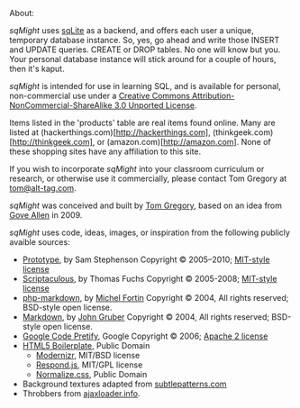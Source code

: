 About:

*sqMight* uses [sqLite](http://www.sqlite.org/) as a backend, and offers each user a unique, temporary database instance. So, yes, go ahead and write those INSERT and UPDATE queries. CREATE or DROP tables. No one will know but you. Your personal database instance will stick around for a couple of hours, then it's kaput.

*sqMight* is intended for use in learning SQL, and is  available for personal, non-commercial use under a [Creative Commons Attribution-NonCommercial-ShareAlike 3.0 Unported License](http://creativecommons.org/licenses/by-nc-sa/3.0/).

Items listed in the 'products' table are real items found online. Many are listed at (hackerthings.com)[http://hackerthings.com], (thinkgeek.com)[http://thinkgeek.com], or (amazon.com)[http://amazon.com]. None of these shopping sites have any affiliation to this site.

If you wish to incorporate *sqMight* into your classroom curriculum or research, or otherwise use it commercially, please contact Tom Gregory at tom@alt-tag.com.

*sqMight* was conceived and built by [Tom Gregory](http://alt-tag.com), based on an idea from [Gove Allen](http://gove.net/home/page1.html) in 2009.

*sqMight* uses code, ideas, images, or inspiration from the following publicly avaible sources:

+ [Prototype](http://prototypejs.org), by Sam Stephenson
  Copyright © 2005–2010; [MIT-style license](https://raw.github.com/sstephenson/prototype/master/LICENSE)
+ [Scriptaculous](http://script.aculo.us/), by Thomas Fuchs 
  Copyright © 2005-2008; [MIT-style license](http://madrobby.github.com/scriptaculous/license/)
+ [php-markdown](https://github.com/wolfie/php-markdown), by [Michel Fortin](http://www.michelf.com/)
  Copyright © 2004, All rights reserved; BSD-style open license.
+ [Markdown](http://daringfireball.net/projects/markdown/), by [John Gruber](http://daringfireball.net/ "Daring Fireball")
  Copyright © 2004, All rights reserved; BSD-style open license.
+ [Google Code Pretify](http://code.google.com/p/google-code-prettify/), Google
  Copyright © 2006; [Apache 2 license](http://www.apache.org/licenses/LICENSE-2.0)
+ [HTML5 Boilerplate](http://html5boilerplate.com/), Public Domain
  + [Modernizr](http://www.modernizr.com/license/), MIT/BSD license
  + [Respond.js](https://github.com/scottjehl/Respond/blob/master/README.md), MIT/GPL license
  + [Normalize.css](https://github.com/necolas/normalize.css/blob/master/README.md), Public Domain
+ Background textures adapted from [subtlepatterns.com](http://subtlepatterns.com)
+ Throbbers from [ajaxloader.info](http://ajaxloader.info).

